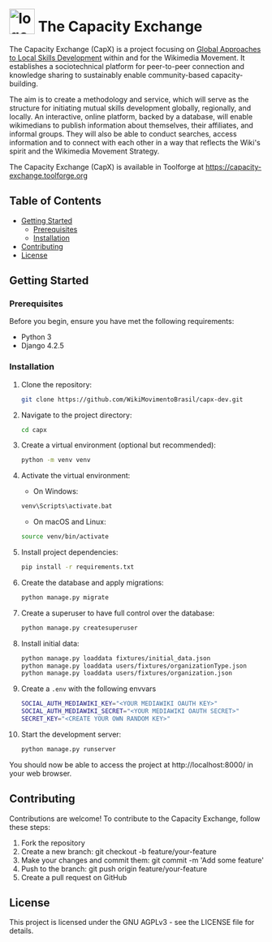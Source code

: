 # <img src="https://upload.wikimedia.org/wikipedia/commons/f/f5/Capx-logo-redux.svg" alt="logo of the Capacity Exchange" width="50" title="Capacity Exchange" style="transform:translateY(5px)"> The Capacity Exchange

The Capacity Exchange (CapX) is a project focusing on [Global Approaches to Local Skills Development](https://meta.wikimedia.org/wiki/Movement_Strategy/Initiatives/Global_Approach_for_Local_Skill_Development) within and for the Wikimedia Movement. It establishes a sociotechnical platform for peer-to-peer connection and knowledge sharing to sustainably enable community-based capacity-building.

The aim is to create a methodology and service, which will serve as the structure for initiating mutual skills development globally, regionally, and locally. An interactive, online platform, backed by a database, will enable wikimedians to publish information about themselves, their affiliates, and informal groups. They will also be able to conduct searches, access information and to connect with each other in a way that reflects the Wiki's spirit and the Wikimedia Movement Strategy.

The Capacity Exchange (CapX) is available in Toolforge at https://capacity-exchange.toolforge.org

## Table of Contents

- [Getting Started](#getting-started)
    - [Prerequisites](#prerequisites)
    - [Installation](#installation)
- [Contributing](#contributing)
- [License](#license)

## Getting Started

### Prerequisites

Before you begin, ensure you have met the following requirements:

- Python 3
- Django 4.2.5

### Installation

1. Clone the repository:

   ```bash
   git clone https://github.com/WikiMovimentoBrasil/capx-dev.git
   ```

2. Navigate to the project directory:

   ```bash
   cd capx
   ```

3. Create a virtual environment (optional but recommended):

   ```bash
   python -m venv venv
   ```

4. Activate the virtual environment:
    * On Windows:
   ```bash
   venv\Scripts\activate.bat
   ```
   
    * On macOS and Linux:
   ```bash
   source venv/bin/activate
   ```

5. Install project dependencies:
   ```bash
   pip install -r requirements.txt
   ```

6. Create the database and apply migrations:
   ```bash
   python manage.py migrate
   ```
   
7. Create a superuser to have full control over the database:
   ```bash
   python manage.py createsuperuser
   ```

8. Install initial data:
   ```bash
   python manage.py loaddata fixtures/initial_data.json
   python manage.py loaddata users/fixtures/organizationType.json
   python manage.py loaddata users/fixtures/organization.json
   ```

9. Create a ```.env``` with the following envvars

   ```bash
   SOCIAL_AUTH_MEDIAWIKI_KEY="<YOUR MEDIAWIKI OAUTH KEY>"
   SOCIAL_AUTH_MEDIAWIKI_SECRET="<YOUR MEDIAWIKI OAUTH SECRET>"
   SECRET_KEY="<CREATE YOUR OWN RANDOM KEY>"
   ```

10. Start the development server:

    ```bash
    python manage.py runserver
    ```

You should now be able to access the project at http://localhost:8000/ in your web browser.

## Contributing
Contributions are welcome! To contribute to the Capacity Exchange, follow these steps:

1. Fork the repository
2. Create a new branch: git checkout -b feature/your-feature
3. Make your changes and commit them: git commit -m 'Add some feature'
4. Push to the branch: git push origin feature/your-feature
5. Create a pull request on GitHub

## License
This project is licensed under the GNU AGPLv3 - see the LICENSE file for details.
